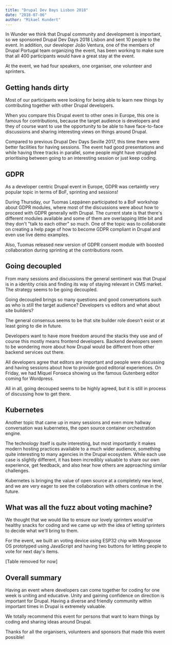 ```yaml
---
title: "Drupal Dev Days Lisbon 2018"
date: "2018-07-06"
author: "Mikael Kundert"
---
```


In Wunder we think that Drupal community and development is important, so we sponsored Drupal Dev Days 2018 Lisbon and sent 10 people to the event. In addition, our developer João Ventura, one of the members of Drupal Portugal team organizing the event, has been working to make sure that all 400 participants would have a great stay at the event.

At the event, we had four speakers, one organiser, one volunteer and sprinters.

## Getting hands dirty

Most of our participants were looking for being able to learn new things by contributing together with other Drupal developers.

When you compare this Drupal event to other ones in Europe, this one is famous for contributions, because the target audience is developers and they of course want to use the opportunity to be able to have face-to-face discussions and sharing interesting views on things around Drupal.

Compared to previous Drupal Dev Days Seville 2017, this time there were better facilities for having sessions. The event had good presentations and while having three tracks in parallel, some people might have struggled prioritising between going to an interesting session or just keep coding.

## GDPR

As a developer centric Drupal event in Europe, GDPR was certaintly very popular topic in terms of BoF, sprinting and sessions!

During Thursday, our Tuomas Leppänen participated to a BoF workshop about GDPR modules, where most of the discussions were about how to proceed with GDPR generally with Drupal. The current state is that there's different modules available and some of them are overlapping little bit and they don't "talk to each other" so much. One of the topic was to collaborate on creating a help page of how to become GDPR compliant in Drupal and even use live demo examples.

Also, Tuomas released new version of GDPR consent module with boosted collaboration during sprinting at the contributions room.

## Going decoupled

From many sessions and discussions the general sentiment was that Drupal is in a identity crisis and finding its way of staying relevant in CMS market. The strategy seems to be going decoupled.

Going decoupled brings so many questions and good conversations such as who is still the target audience? Developers vs editors and what about site builders?

The general consensus seems to be that site builder role doesn't exist or at least going to die in future.

Developers want to have more freedom around the stacks they use and of course this mostly means frontend developers. Backend developers seem to be wondering more about how Drupal would be different from other backend services out there.

All developers agree that editors are important and people were discussing and having sessions about how to provide good editorial experiences. On Friday, we had Miquel Fonseca showing us the famous Gutenberg editor coming for Wordpress.

All in all, going decouped seems to be highly agreed, but it is still in process of discussing how to get there.

## Kubernetes

Another topic that came up in many sessions and even more hallway conversation was kubernetes, the open source container orchestration engine.

The technology itself is quite interesting, but most importantly it makes modern hosting practices available to a much wider audience, something quite interesting to many agencies in the Drupal ecosystem. While each use case is slightly different, it has been incredibly valuable to share our own experience, get feedback, and also hear how others are approaching similar challenges.

Kubernetes is bringing the value of open source at a completely new level, and we are very eager to see the collaboration with others continue in the future.

## What was all the fuzz about voting machine?

We thought that we would like to ensure our lovely sprinters would've healthy snacks for coding and we came up with the idea of letting sprinters to decide what we'll bring to them.

For the event, we built an voting device using ESP32 chip with Mongoose OS prototyped using JavaScript and having two buttons for letting people to vote for next day's items.

[Table removed for now]

## Overall summary

Having an event where developers can come together for coding for one week is uniting and educative. Unity and gaining confidence on direction is important for Drupal. Having a diverse and friendly community within important times in Drupal is extremely valuable.

We totally recommend this event for persons that want to learn things by coding and sharing ideas around Drupal.

Thanks for all the organisers, volunteers and sponsors that made this event possible!
